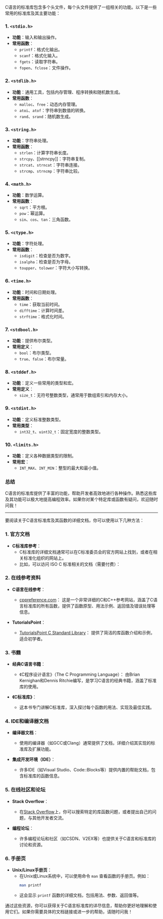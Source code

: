C语言的标准库包含多个头文件，每个头文件提供了一组相关的功能。以下是一些常用的标准库及其主要功能：

### 1. `<stdio.h>`
- **功能**：输入和输出操作。
- **常用函数**：
  - `printf`：格式化输出。
  - `scanf`：格式化输入。
  - `fgets`：读取字符串。
  - `fopen`、`fclose`：文件操作。

### 2. `<stdlib.h>`
- **功能**：通用工具，包括内存管理、程序转换和随机数生成。
- **常用函数**：
  - `malloc`、`free`：动态内存管理。
  - `atoi`、`atof`：字符串到数值的转换。
  - `rand`、`srand`：随机数生成。

### 3. `<string.h>`
- **功能**：字符串处理。
- **常用函数**：
  - `strlen`：计算字符串长度。
  - `strcpy`、[[strncpy]]：字符串复制。
  - `strcat`、`strncat`：字符串连接。
  - `strcmp`、`strncmp`：字符串比较。

### 4. `<math.h>`
- **功能**：数学运算。
- **常用函数**：
  - `sqrt`：平方根。
  - `pow`：幂运算。
  - `sin`、`cos`、`tan`：三角函数。

### 5. `<ctype.h>`
- **功能**：字符处理。
- **常用函数**：
  - `isdigit`：检查是否为数字。
  - `isalpha`：检查是否为字母。
  - `toupper`、`tolower`：字符大小写转换。

### 6. `<time.h>`
- **功能**：时间和日期处理。
- **常用函数**：
  - `time`：获取当前时间。
  - `difftime`：计算时间差。
  - `strftime`：格式化时间。

### 7. `<stdbool.h>`
- **功能**：提供布尔类型。
- **常用定义**：
  - `bool`：布尔类型。
  - `true`、`false`：布尔常量。

### 8. `<stddef.h>`
- **功能**：定义一些常用的类型和宏。
- **常用定义**：
  - `size_t`：无符号整数类型，通常用于数组索引和内存大小。

### 9. `<stdint.h>`
- **功能**：定义标准整数类型。
- **常用类型**：
  - `int32_t`、`uint32_t`：固定宽度的整数类型。

### 10. `<limits.h>`
- **功能**：定义各种数据类型的限制。
- **常用宏**：
  - `INT_MAX`、`INT_MIN`：整型的最大和最小值。

### 总结

C语言的标准库提供了丰富的功能，帮助开发者高效地进行各种操作。熟悉这些库及其功能可以极大地提高编程效率。如果你对某个特定库或函数有疑问，欢迎随时问我！

---
要阅读关于C语言标准库及其函数的详细文档，你可以使用以下几种方法：

### 1. 官方文档

- **C标准库参考**：
  - C标准库的详细文档通常可以在C标准委员会的官方网站上找到，或者在相关标准化组织的网站上。
  - 比如，可以访问 ISO C 标准相关的文档（需要付费）：

### 2. 在线参考资料

- **C语言在线参考**：
  - [cppreference.com](https://en.cppreference.com/w/c)：
    这是一个非常详细的C和C++参考网站，涵盖了C语言标准库的所有函数，提供了函数原型、用法示例、返回值及错误处理等信息。
  
- **TutorialsPoint**：
  - [TutorialsPoint C Standard Library](https://www.tutorialspoint.com/c_standard_library/index.htm)：
    提供了简洁的库函数介绍和示例，适合初学者。

### 3. 书籍

- **经典C语言书籍**：
  - 《C程序设计语言》（The C Programming Language）：
    由Brian Kernighan和Dennis Ritchie编写，是学习C语言的经典书籍，涵盖了标准库的使用。
  
- **《C标准库》**：
  - 这本书专门讲解C标准库，深入探讨每个函数的用法、实现及最佳实践。

### 4. IDE和编译器文档

- **编译器文档**：
  - 使用的编译器（如GCC或Clang）通常提供了文档，详细介绍其实现的标准库及扩展功能。
  
- **集成开发环境（IDE）**：
  - 许多IDE（如Visual Studio、Code::Blocks等）提供内置的帮助文档，包含标准库的函数信息。

### 5. 在线社区和论坛

- **Stack Overflow**：
  - 在[Stack Overflow](https://stackoverflow.com/)上，你可以搜索特定的库函数问题，或者提出自己的问题，与其他开发者交流。

- **编程论坛**：
  - 许多编程论坛和社区（如CSDN、V2EX等）也提供关于C语言和标准库的讨论和资源。

### 6. 手册页

- **Unix/Linux手册页**：
  - 在Unix或Linux系统中，可以使用命令 `man` 查看函数的手册页。例如：
    ```bash
    man printf
    ```
  - 这会显示 `printf` 函数的详细文档，包括用法、参数、返回值等。

通过这些资源，你可以获得关于C语言标准库的详尽信息，帮助你更好地理解和使用它们。如果你需要具体的文档链接或进一步的帮助，请随时问我！